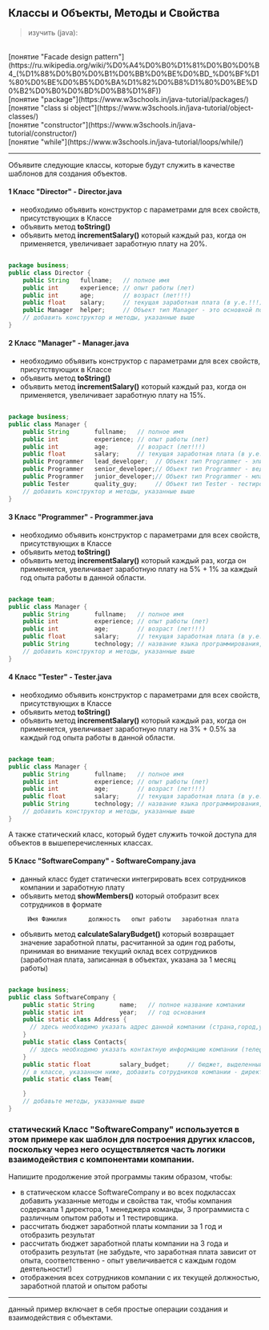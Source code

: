 ## Классы и Объекты, Методы и Свойства
> изучить (java):
<br>
[понятие "Facade design pattern"](https://ru.wikipedia.org/wiki/%D0%A4%D0%B0%D1%81%D0%B0%D0%B4_(%D1%88%D0%B0%D0%B1%D0%BB%D0%BE%D0%BD_%D0%BF%D1%80%D0%BE%D0%B5%D0%BA%D1%82%D0%B8%D1%80%D0%BE%D0%B2%D0%B0%D0%BD%D0%B8%D1%8F))<br>
[понятие "package"](https://www.w3schools.in/java-tutorial/packages/)<br>
[понятие "class si object"](https://www.w3schools.in/java-tutorial/object-classes/)<br>
[понятие "constructor"](https://www.w3schools.in/java-tutorial/constructor/)<br>
[понятие "while"](https://www.w3schools.in/java-tutorial/loops/while/)<br>

---

Объявите следующие классы, которые будут служить в качестве шаблонов для создания объектов.

#### 1 Класс "Director" - Director.java
 * необходимо объявить конструктор с параметрами для всех свойств, присутствующих в Классе
 * объявить метод **toString()**
 * объявить метод **incrementSalary()** который каждый раз, когда он применяется, увеличивает заработную плату на 20%.

```java

package business;
public class Director {
    public String   fullname;   // полное имя
    public int      experience; // опыт работы (лет)
    public int      age;        // возраст (лет!!!)
    public float    salary;     // текущая заработная плата (в у.е.!!!)
    public Manager  helper;     // Объект тип Manager - это основной помощник менеджера (правая рука)
    // добавить конструктор и методы, указанные выше
}
```

#### 2 Класс "Manager" - Manager.java
 * необходимо объявить конструктор с параметрами для всех свойств, присутствующих в Классе
 * объявить метод **toString()**
 * объявить метод **incrementSalary()** который каждый раз, когда он применяется, увеличивает заработную плату на 15%.

```java

package business;
public class Manager {
    public String       fullname;   // полное имя
    public int          experience; // опыт работы (лет)
    public int          age;        // возраст (лет!!!)
    public float        salary;     // текущая заработная плата (в у.е.!!!)
    public Programmer   lead_developer;  // Объект тип Programmer - элитный разработчик в команде
    public Programmer   senior_developer;// Объект тип Programmer - ведущий (senior) разработчик в команде
    public Programmer   junior_developer;// Объект тип Programmer - младший (junior) разработчик в команде
    public Tester       quality_guy;     // Объект тип Tester - тестировщик в команде
    // добавить конструктор и методы, указанные выше
}
```

#### 3 Класс "Programmer" - Programmer.java
 * необходимо объявить конструктор с параметрами для всех свойств, присутствующих в Классе
 * объявить метод **toString()**
 * объявить метод **incrementSalary()** который каждый раз, когда он применяется, увеличивает заработную плату на 5% + 1% за каждый год опыта работы в данной области.

```java

package team;
public class Manager {
    public String       fullname;   // полное имя
    public int          experience; // опыт работы (лет)
    public int          age;        // возраст (лет!!!)
    public float        salary;     // текущая заработная плата (в у.е.!!!)
    public String       technology; // название языка программирования, которым владеет (например, Java, Python,...)
    // добавить конструктор и методы, указанные выше
}
```

#### 4 Класс "Tester" - Tester.java
 * необходимо объявить конструктор с параметрами для всех свойств, присутствующих в Классе
 * объявить метод **toString()**
 * объявить метод **incrementSalary()** который каждый раз, когда он применяется, увеличивает заработную плату на 3% + 0.5% за каждый год опыта работы в данной области.

```java

package team;
public class Manager {
    public String       fullname;   // полное имя
    public int          experience; // опыт работы (лет)
    public int          age;        // возраст (лет!!!)
    public float        salary;     // текущая заработная плата (в у.е.!!!)
    public String       technology; // название языка программирования, которым владеет (например Java, Python,...)
    // добавить конструктор и методы, указанные выше
}
```

А также статический класс, который будет служить точкой доступа для объектов в вышеперечисленных классах.

#### 5 Класс "SoftwareCompany" - SoftwareCompany.java
 * данный класс будет статически интегрировать всех сотрудников компании и заработную плату
 * объявить метод **showMembers()** который отобразит всех сотрудников в формате
   ```
     Имя Фамилия      должность   опыт работы   заработная плата
   ```
 * объявить метод **calculateSalaryBudget()** который возвращает значение заработной платы, расчитанной за один год работы, принимая во внимание
    текущий оклад всех сотрудников (заработная плата, записанная в объектах, указана за 1 месяц работы)

```java

package business;
public class SoftwareCompany {
    public static String       name;   // полное название компании
    public static int          year;   // год основания
    public static class Address {
      // здесь необходимо указать адрес данной компании (страна,город,улица,номер)
    }
    public static class Contacts{
      // здесь необходимо указать контактную информацию компании (телефон, почтовый индекс, электронная почта)
    }
    public static float        salary_budget;     // бюджет, выделенный под заработную плату сотрудников
    // в классе, указанном ниже, добавить сотрудников компании - директора, менеджера и остальных членов команды
    public static class Team{

    }
    // добавьте методы, указанные выше
}
```
### статический Класс "SoftwareCompany" используется в этом примере как шаблон для построения других классов, поскольку через него осуществляется часть логики взаимодействия с компонентами компании.

Напишите продолжение этой программы таким образом, чтобы:
  * в статическом классе SoftwareCompany и во всех подклассах добавить указанные методы и свойства так, чтобы компания содержала 1 директора,
  1 менеджера команды, 3 программиста с различным опытом работы и 1 тестировщика.
  * рассчитать бюджет заработной платы компании за 1 год и отобразить результат
  * рассчитать бюджет заработной платы компании на 3 года и отобразить результат (не забудьте, что заработная плата зависит от опыта, соответственно - опыт увеличивается с каждым годом деятельности!)
  * отображения всех сотрудников компании с их текущей должностью, заработной платой и опытом работы
---
данный пример включает в себя простые операции создания и взаимодействия с объектами.
